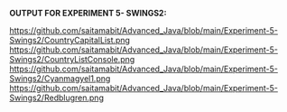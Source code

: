 **OUTPUT FOR EXPERIMENT 5- SWINGS2:**

https://github.com/saitamabit/Advanced_Java/blob/main/Experiment-5-Swings2/CountryCapitalList.png<br>
https://github.com/saitamabit/Advanced_Java/blob/main/Experiment-5-Swings2/CountryListConsole.png<br>
https://github.com/saitamabit/Advanced_Java/blob/main/Experiment-5-Swings2/Cyanmagyel1.png<br>
https://github.com/saitamabit/Advanced_Java/blob/main/Experiment-5-Swings2/Redblugren.png<br>

